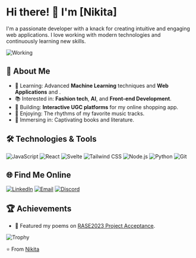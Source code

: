 # Hi there! 👋 I'm [Nikita]

I'm a passionate developer with a knack for creating intuitive and engaging web applications. I love working with modern technologies and continuously learning new skills.

![Working](https://media.giphy.com/media/13HgwGsXF0aiGY/giphy.gif)

## 🚀 About Me

- 🌱 Learning: Advanced **Machine Learning** techniques and **Web Applications** and .
- 📚 Interested in: **Fashion tech**, **AI**, and **Front-end Development**.
- 🎨 Building: **Interactive UGC platforms** for my online shopping app.
- 🎵 Enjoying: The rhythms of my favorite music tracks.
- 📖 Immersing in: Captivating books and literature.

## 🛠️ Technologies & Tools

![JavaScript](https://img.shields.io/badge/-JavaScript-333333?style=flat&logo=javascript)
![React](https://img.shields.io/badge/-React-333333?style=flat&logo=react)
![Svelte](https://img.shields.io/badge/-Svelte-333333?style=flat&logo=svelte)
![Tailwind CSS](https://img.shields.io/badge/-Tailwind%20CSS-333333?style=flat&logo=tailwind-css)
![Node.js](https://img.shields.io/badge/-Node.js-333333?style=flat&logo=node.js)
![Python](https://img.shields.io/badge/-Python-333333?style=flat&logo=python)
![Git](https://img.shields.io/badge/-Git-333333?style=flat&logo=git)

## 🌐 Find Me Online

[![LinkedIn](https://img.shields.io/badge/-LinkedIn-0077B5?style=flat&logo=linkedin&logoColor=white)](https://www.linkedin.com/in/nikita-kumari-09bb85262/)
[![Email](https://img.shields.io/badge/-Email-D14836?style=flat&logo=gmail&logoColor=white)](mailto:iamnikita004@gmail.com)
[![Discord](https://img.shields.io/badge/-Discord-7289DA?style=flat&logo=discord&logoColor=white)](https://discord.com/users/nikitaa8937)


## 🏆 Achievements

- 🌟 Featured my poems on [RASE2023 Project Acceptance](https://drive.google.com/file/d/1ygL1hH4lIMj9dm3IOrHfU61Wh6UXdKOP/view).

![Trophy](https://media.giphy.com/media/l3q2K5jinAlChoCLS/giphy.gif)


⭐️ From [Nikita](https://github.com/nikita7526)
